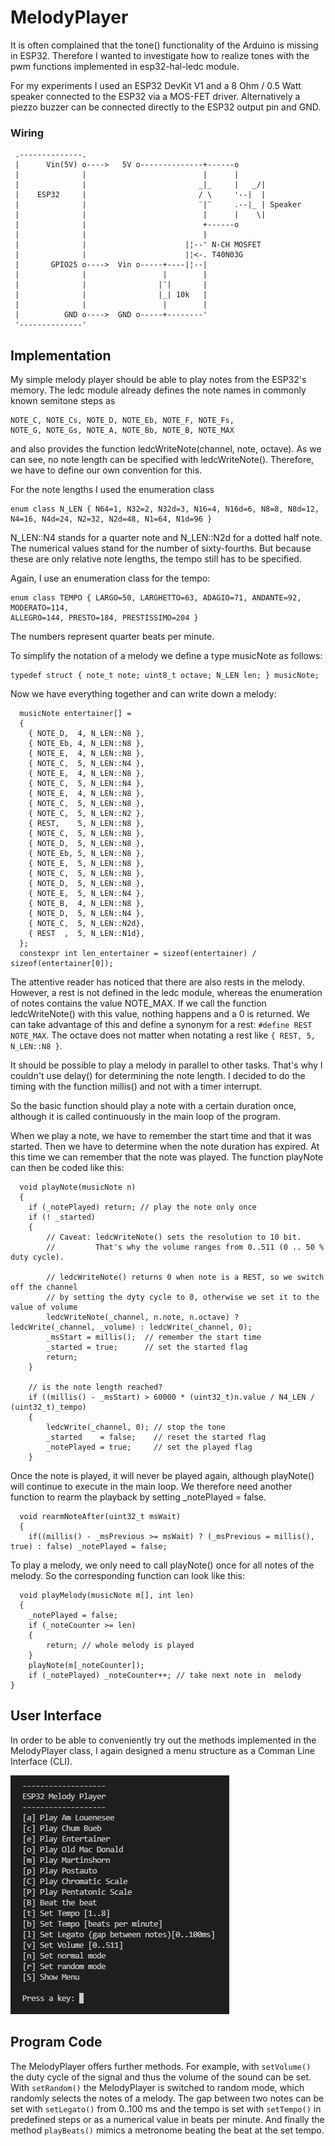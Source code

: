 # MelodyPlayer
It is often complained that the tone() functionality of the Arduino is 
missing in ESP32. Therefore I wanted to investigate how to realize tones
 with the pwm functions implemented in esp32-hal-ledc module.

 For my experiments I used an ESP32 DevKit V1 and a 8 Ohm / 0.5 Watt
  speaker connected to the ESP32 via a MOS-FET driver. Alternatively a 
  piezzo buzzer can be connected directly to the ESP32 output pin and 
  GND.  

  ### Wiring
  ```
   .--------------.
   |      Vin(5V) o---->   5V o--------------+------o
   |              |                          |      |
   |              |                         _|_     |   _/|
   |    ESP32     |                         / \     '--|  |
   |              |                         ¨|¨     .--|_ | Speaker
   |              |                          |      |    \|
   |              |                          +------o
   |              |                          |
   |              |                      |¦--' N-CH MOSFET
   |              |                      |¦<-. T40N03G
   |       GPIO25 o---->  Vin o-----+----|¦--|
   |              |                 |        |
   |              |                |¨|       |
   |              |                |_| 10k   |
   |              |                 |        |
   |          GND o---->  GND o-----+--------'
   '--------------'
  ```

## Implementation
My simple melody player should be able to play notes from the ESP32's 
memory. The ledc module already defines the note names in commonly known 
semitone steps as 
```
NOTE_C, NOTE_Cs, NOTE_D, NOTE_Eb, NOTE_F, NOTE_Fs, 
NOTE_G, NOTE_Gs, NOTE_A, NOTE_Bb, NOTE_B, NOTE_MAX
```
and also provides the function ledcWriteNote(channel, note, octave). As
we can see, no note length can be specified with ledcWriteNote(). 
Therefore, we have to define our own convention for this.

For the note lengths I used the enumeration class
```
enum class N_LEN { N64=1, N32=2, N32d=3, N16=4, N16d=6, N8=8, N8d=12, 
N4=16, N4d=24, N2=32, N2d=48, N1=64, N1d=96 }
```
N_LEN::N4 stands for a quarter note and N_LEN::N2d for a dotted half 
note. The numerical values stand for the number of sixty-fourths. But 
because these are only relative note lengths, the tempo still has to be 
specified.

Again, I use an enumeration class for the tempo:
```
enum class TEMPO { LARGO=50, LARGHETTO=63, ADAGIO=71, ANDANTE=92, MODERATO=114, 
ALLEGRO=144, PRESTO=184, PRESTISSIMO=204 }
```
The numbers represent quarter beats per minute.

To simplify the notation of a melody we define a type musicNote as 
follows:
```
typedef struct { note_t note; uint8_t octave; N_LEN len; } musicNote;
```
Now we have everything together and can write down a melody: 
```
  musicNote entertainer[] =
  {
    { NOTE_D,  4, N_LEN::N8 },
    { NOTE_Eb, 4, N_LEN::N8 },
    { NOTE_E,  4, N_LEN::N8 },
    { NOTE_C,  5, N_LEN::N4 },
    { NOTE_E,  4, N_LEN::N8 },
    { NOTE_C,  5, N_LEN::N4 },
    { NOTE_E,  4, N_LEN::N8 },
    { NOTE_C,  5, N_LEN::N8 },
    { NOTE_C,  5, N_LEN::N2 },
    { REST,    5, N_LEN::N8 },
    { NOTE_C,  5, N_LEN::N8 },
    { NOTE_D,  5, N_LEN::N8 },
    { NOTE_Eb, 5, N_LEN::N8 },
    { NOTE_E,  5, N_LEN::N8 },
    { NOTE_C,  5, N_LEN::N8 },
    { NOTE_D,  5, N_LEN::N8 },
    { NOTE_E,  5, N_LEN::N4 },
    { NOTE_B,  4, N_LEN::N8 },
    { NOTE_D,  5, N_LEN::N4 },
    { NOTE_C,  5, N_LEN::N2d},
    { REST  ,  5, N_LEN::N1d},
  };
  constexpr int len_entertainer = sizeof(entertainer) / sizeof(entertainer[0]);
```
 The attentive reader has noticed that there are also rests in the melody. 
 However, a rest is not defined in the ledc module, whereas the enumeration of 
 notes contains the value NOTE_MAX. If we call the function ledcWriteNote() 
 with this value, nothing happens and a 0 is returned. We can take advantage of 
 this and define a synonym for a rest: `#define REST NOTE_MAX`. The octave does 
 not matter when notating a rest like `{ REST, 5, N_LEN::N8 }`.

It should be possible to play a melody in parallel to other tasks. That's why I 
couldn't use delay() for determining the note length. I decided to do the 
timing with the function millis() and not with a timer interrupt. 

So the basic function should play a note with a certain duration once, although 
it is called continuously in the main loop of the program.

When we play a note, we have to remember the start time and that it was 
started. Then we have to determine when the note duration has expired. At this 
time we can remember that the note was played. The function playNote can then 
be coded like this: 
```
  void playNote(musicNote n)
  {
    if (_notePlayed) return; // play the note only once
    if (! _started)
    {
        // Caveat: ledcWriteNote() sets the resolution to 10 bit. 
        //         That's why the volume ranges from 0..511 (0 .. 50 % duty cycle).
		
        // ledcWriteNote() returns 0 when note is a REST, so we switch off the channel
        // by setting the dyty cycle to 0, otherwise we set it to the value of volume 
        ledcWriteNote(_channel, n.note, n.octave) ? ledcWrite(_channel, _volume) : ledcWrite(_channel, 0);
        _msStart = millis();  // remember the start time
        _started = true;      // set the started flag
        return;    
    }

    // is the note length reached?
    if ((millis() - _msStart) > 60000 * (uint32_t)n.value / N4_LEN / (uint32_t)_tempo) 
    {
        ledcWrite(_channel, 0); // stop the tone
        _started    = false;    // reset the started flag
        _notePlayed = true;     // set the played flag
    }
```
Once the note is played, it will never be played again, although playNote() 
will continue to execute in the main loop. We therefore need another function 
to rearm the playback by setting _notePlayed = false. 
```
  void rearmNoteAfter(uint32_t msWait)
  {
    if((millis() - _msPrevious >= msWait) ? (_msPrevious = millis(), true) : false) _notePlayed = false;
```
To play a melody, we only need to call playNote() once for all notes of the melody. So the 
corresponding function can look like this: 
```
  void playMelody(musicNote m[], int len)
  {
    _notePlayed = false;
    if (_noteCounter >= len) 
    {  
        return; // whole melody is played
    }
    playNote(m[_noteCounter]);
    if (_notePlayed) _noteCounter++; // take next note in  melody
}	
```
## User Interface 
In order to be able to conveniently try out the methods implemented in the MelodyPlayer class, 
I again designed a menu structure as a Comman Line Interface (CLI).

![CLI](cliMelodyPlayer.jpg)
## Program Code
The MelodyPlayer offers further methods. For example, with `setVolume()` the duty cycle of the 
signal and thus the volume of the sound can be set. With `setRandom()` the MelodyPlayer is switched 
to random mode, which randomly selects the notes of a melody. The gap between two notes can be set 
with `setLegato()` from 0..100 ms and the tempo is set with `setTempo()` in predefined steps or as a 
numerical value in beats per minute. And finally the method `playBeats()` mimics a metronome beating 
the beat at the set tempo.
